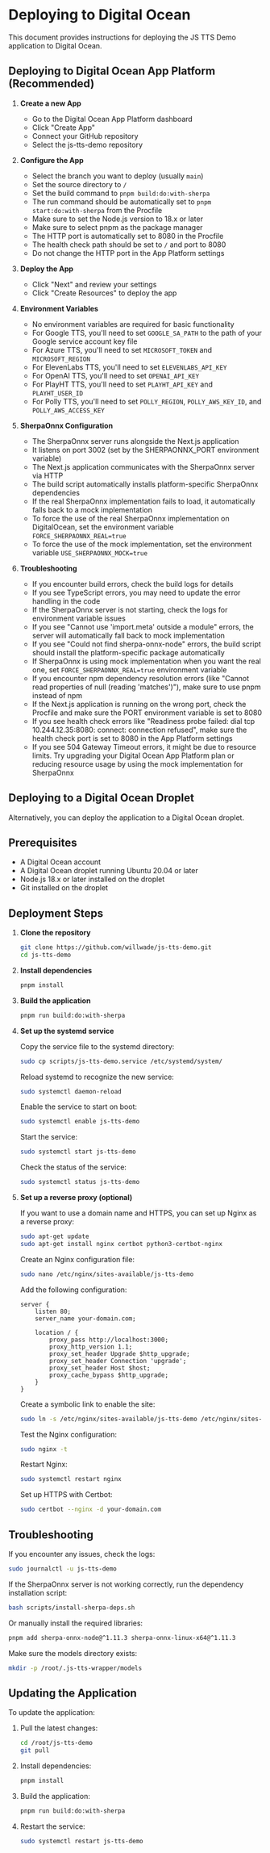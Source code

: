 # Deploying to Digital Ocean

This document provides instructions for deploying the JS TTS Demo application to Digital Ocean.

## Deploying to Digital Ocean App Platform (Recommended)

1. **Create a new App**
   - Go to the Digital Ocean App Platform dashboard
   - Click "Create App"
   - Connect your GitHub repository
   - Select the js-tts-demo repository

2. **Configure the App**
   - Select the branch you want to deploy (usually `main`)
   - Set the source directory to `/`
   - Set the build command to `pnpm build:do:with-sherpa`
   - The run command should be automatically set to `pnpm start:do:with-sherpa` from the Procfile
   - Make sure to set the Node.js version to 18.x or later
   - Make sure to select pnpm as the package manager
   - The HTTP port is automatically set to 8080 in the Procfile
   - The health check path should be set to `/` and port to 8080
   - Do not change the HTTP port in the App Platform settings

3. **Deploy the App**
   - Click "Next" and review your settings
   - Click "Create Resources" to deploy the app

4. **Environment Variables**
   - No environment variables are required for basic functionality
   - For Google TTS, you'll need to set `GOOGLE_SA_PATH` to the path of your Google service account key file
   - For Azure TTS, you'll need to set `MICROSOFT_TOKEN` and `MICROSOFT_REGION`
   - For ElevenLabs TTS, you'll need to set `ELEVENLABS_API_KEY`
   - For OpenAI TTS, you'll need to set `OPENAI_API_KEY`
   - For PlayHT TTS, you'll need to set `PLAYHT_API_KEY` and `PLAYHT_USER_ID`
   - For Polly TTS, you'll need to set `POLLY_REGION`, `POLLY_AWS_KEY_ID`, and `POLLY_AWS_ACCESS_KEY`

5. **SherpaOnnx Configuration**
   - The SherpaOnnx server runs alongside the Next.js application
   - It listens on port 3002 (set by the SHERPAONNX_PORT environment variable)
   - The Next.js application communicates with the SherpaOnnx server via HTTP
   - The build script automatically installs platform-specific SherpaOnnx dependencies
   - If the real SherpaOnnx implementation fails to load, it automatically falls back to a mock implementation
   - To force the use of the real SherpaOnnx implementation on DigitalOcean, set the environment variable `FORCE_SHERPAONNX_REAL=true`
   - To force the use of the mock implementation, set the environment variable `USE_SHERPAONNX_MOCK=true`

6. **Troubleshooting**
   - If you encounter build errors, check the build logs for details
   - If you see TypeScript errors, you may need to update the error handling in the code
   - If the SherpaOnnx server is not starting, check the logs for environment variable issues
   - If you see "Cannot use 'import.meta' outside a module" errors, the server will automatically fall back to mock implementation
   - If you see "Could not find sherpa-onnx-node" errors, the build script should install the platform-specific package automatically
   - If SherpaOnnx is using mock implementation when you want the real one, set `FORCE_SHERPAONNX_REAL=true` environment variable
   - If you encounter npm dependency resolution errors (like "Cannot read properties of null (reading 'matches')"), make sure to use pnpm instead of npm
   - If the Next.js application is running on the wrong port, check the Procfile and make sure the PORT environment variable is set to 8080
   - If you see health check errors like "Readiness probe failed: dial tcp 10.244.12.35:8080: connect: connection refused", make sure the health check port is set to 8080 in the App Platform settings
   - If you see 504 Gateway Timeout errors, it might be due to resource limits. Try upgrading your Digital Ocean App Platform plan or reducing resource usage by using the mock implementation for SherpaOnnx

## Deploying to a Digital Ocean Droplet

Alternatively, you can deploy the application to a Digital Ocean droplet.

## Prerequisites

- A Digital Ocean account
- A Digital Ocean droplet running Ubuntu 20.04 or later
- Node.js 18.x or later installed on the droplet
- Git installed on the droplet

## Deployment Steps

1. **Clone the repository**

   ```bash
   git clone https://github.com/willwade/js-tts-demo.git
   cd js-tts-demo
   ```

2. **Install dependencies**

   ```bash
   pnpm install
   ```

3. **Build the application**

   ```bash
   pnpm run build:do:with-sherpa
   ```

4. **Set up the systemd service**

   Copy the service file to the systemd directory:

   ```bash
   sudo cp scripts/js-tts-demo.service /etc/systemd/system/
   ```

   Reload systemd to recognize the new service:

   ```bash
   sudo systemctl daemon-reload
   ```

   Enable the service to start on boot:

   ```bash
   sudo systemctl enable js-tts-demo
   ```

   Start the service:

   ```bash
   sudo systemctl start js-tts-demo
   ```

   Check the status of the service:

   ```bash
   sudo systemctl status js-tts-demo
   ```

5. **Set up a reverse proxy (optional)**

   If you want to use a domain name and HTTPS, you can set up Nginx as a reverse proxy:

   ```bash
   sudo apt-get update
   sudo apt-get install nginx certbot python3-certbot-nginx
   ```

   Create an Nginx configuration file:

   ```bash
   sudo nano /etc/nginx/sites-available/js-tts-demo
   ```

   Add the following configuration:

   ```nginx
   server {
       listen 80;
       server_name your-domain.com;

       location / {
           proxy_pass http://localhost:3000;
           proxy_http_version 1.1;
           proxy_set_header Upgrade $http_upgrade;
           proxy_set_header Connection 'upgrade';
           proxy_set_header Host $host;
           proxy_cache_bypass $http_upgrade;
       }
   }
   ```

   Create a symbolic link to enable the site:

   ```bash
   sudo ln -s /etc/nginx/sites-available/js-tts-demo /etc/nginx/sites-enabled/
   ```

   Test the Nginx configuration:

   ```bash
   sudo nginx -t
   ```

   Restart Nginx:

   ```bash
   sudo systemctl restart nginx
   ```

   Set up HTTPS with Certbot:

   ```bash
   sudo certbot --nginx -d your-domain.com
   ```

## Troubleshooting

If you encounter any issues, check the logs:

```bash
sudo journalctl -u js-tts-demo
```

If the SherpaOnnx server is not working correctly, run the dependency installation script:

```bash
bash scripts/install-sherpa-deps.sh
```

Or manually install the required libraries:

```bash
pnpm add sherpa-onnx-node@^1.11.3 sherpa-onnx-linux-x64@^1.11.3
```

Make sure the models directory exists:

```bash
mkdir -p /root/.js-tts-wrapper/models
```

## Updating the Application

To update the application:

1. Pull the latest changes:

   ```bash
   cd /root/js-tts-demo
   git pull
   ```

2. Install dependencies:

   ```bash
   pnpm install
   ```

3. Build the application:

   ```bash
   pnpm run build:do:with-sherpa
   ```

4. Restart the service:

   ```bash
   sudo systemctl restart js-tts-demo
   ```
